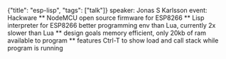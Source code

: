 {"title": "esp-lisp", "tags": ["talk"]}
speaker: Jonas S Karlsson
event: Hackware
** NodeMCU
open source firmware for ESP8266
** Lisp interpreter for ESP8266
better programming env than Lua, currently 2x slower than Lua
** design goals
memory efficient, only 20kb of ram available to program
** features
Ctrl-T to show load and call stack while program is running
